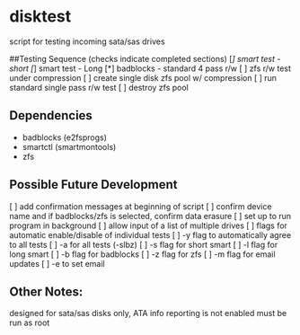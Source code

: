 # disktest
script for testing incoming sata/sas drives

##Testing Sequence (checks indicate completed sections)
[*] smart test - short
[*] smart test - Long
[*] badblocks - standard 4 pass r/w
[ ] zfs r/w test under compression
  [ ] create single disk zfs pool w/ compression
  [ ] run standard single pass r/w test
  [ ] destroy zfs pool

## Dependencies
* badblocks (e2fsprogs)
* smartctl (smartmontools)
* zfs

## Possible Future Development
[ ] add confirmation messages at beginning of script
  [ ] confirm device name and if badblocks/zfs is selected, confirm data erasure
[ ] set up to run program in background
[ ] allow input of a list of multiple drives
[ ] flags for automatic enable/disable of individual tests
[ ] -y flag to automatically agree to all tests
[ ] -a for all tests (-slbz)
[ ] -s flag for short smart
[ ] -l flag for long smart
[ ] -b flag for badblocks
[ ] -z flag for zfs
[ ] -m flag for email updates
[ ] -e to set email

## Other Notes:
designed for sata/sas disks only, ATA info reporting is not enabled
must be run as root
